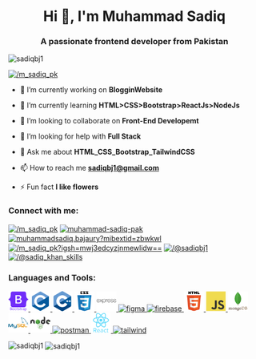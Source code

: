 <h1 align="center">Hi 👋, I'm Muhammad Sadiq</h1>
<h3 align="center">A passionate frontend developer from Pakistan</h3>

<p align="left"> <img src="https://komarev.com/ghpvc/?username=sadiqbj1&label=Profile%20views&color=0e75b6&style=flat" alt="sadiqbj1" /> </p>

<p align="left"> <a href="https://twitter.com//m_sadiq_pk" target="blank"><img src="https://img.shields.io/twitter/follow//m_sadiq_pk?logo=twitter&style=for-the-badge" alt="/m_sadiq_pk" /></a> </p>

- 🔭 I’m currently working on **BlogginWebsite**

- 🌱 I’m currently learning **HTML>CSS>Bootstrap>ReactJs>NodeJs**

- 👯 I’m looking to collaborate on **Front-End Developemt**

- 🤝 I’m looking for help with **Full Stack**

- 💬 Ask me about **HTML_CSS_Bootstrap_TailwindCSS**

- 📫 How to reach me **sadiqbj1@gmail.com**

- ⚡ Fun fact **I like flowers**

<h3 align="left">Connect with me:</h3>
<p align="left">
<a href="https://twitter.com//m_sadiq_pk" target="blank"><img align="center" src="https://raw.githubusercontent.com/rahuldkjain/github-profile-readme-generator/master/src/images/icons/Social/twitter.svg" alt="/m_sadiq_pk" height="30" width="40" /></a>
<a href="https://linkedin.com/in/asma-sadiq-pak" target="blank"><img align="center" src="https://raw.githubusercontent.com/rahuldkjain/github-profile-readme-generator/master/src/images/icons/Social/linked-in-alt.svg" alt="muhammad-sadiq-pak" height="30" width="40" /></a>
<a href="https://fb.com/muhammadsadiq.bajaury?mibextid=zbwkwl" target="blank"><img align="center" src="https://raw.githubusercontent.com/rahuldkjain/github-profile-readme-generator/master/src/images/icons/Social/facebook.svg" alt="muhammadsadiq.bajaury?mibextid=zbwkwl" height="30" width="40" /></a>
<a href="https://instagram.com//m_sadiq_pk?igsh=mwj3edcyzjnmewlidw==" target="blank"><img align="center" src="https://raw.githubusercontent.com/rahuldkjain/github-profile-readme-generator/master/src/images/icons/Social/instagram.svg" alt="/m_sadiq_pk?igsh=mwj3edcyzjnmewlidw==" height="30" width="40" /></a>
<a href="https://medium.com//@sadiqbj1" target="blank"><img align="center" src="https://raw.githubusercontent.com/rahuldkjain/github-profile-readme-generator/master/src/images/icons/Social/medium.svg" alt="/@sadiqbj1" height="30" width="40" /></a>
<a href="https://www.youtube.com/c//@sadiq_khan_skills" target="blank"><img align="center" src="https://raw.githubusercontent.com/rahuldkjain/github-profile-readme-generator/master/src/images/icons/Social/youtube.svg" alt="/@sadiq_khan_skills" height="30" width="40" /></a>
</p>

<h3 align="left">Languages and Tools:</h3>
<p align="left"> <a href="https://getbootstrap.com" target="_blank" rel="noreferrer"> <img src="https://raw.githubusercontent.com/devicons/devicon/master/icons/bootstrap/bootstrap-plain-wordmark.svg" alt="bootstrap" width="40" height="40"/> </a> <a href="https://www.cprogramming.com/" target="_blank" rel="noreferrer"> <img src="https://raw.githubusercontent.com/devicons/devicon/master/icons/c/c-original.svg" alt="c" width="40" height="40"/> </a> <a href="https://www.w3schools.com/cpp/" target="_blank" rel="noreferrer"> <img src="https://raw.githubusercontent.com/devicons/devicon/master/icons/cplusplus/cplusplus-original.svg" alt="cplusplus" width="40" height="40"/> </a> <a href="https://www.w3schools.com/css/" target="_blank" rel="noreferrer"> <img src="https://raw.githubusercontent.com/devicons/devicon/master/icons/css3/css3-original-wordmark.svg" alt="css3" width="40" height="40"/> </a> <a href="https://expressjs.com" target="_blank" rel="noreferrer"> <img src="https://raw.githubusercontent.com/devicons/devicon/master/icons/express/express-original-wordmark.svg" alt="express" width="40" height="40"/> </a> <a href="https://www.figma.com/" target="_blank" rel="noreferrer"> <img src="https://www.vectorlogo.zone/logos/figma/figma-icon.svg" alt="figma" width="40" height="40"/> </a> <a href="https://firebase.google.com/" target="_blank" rel="noreferrer"> <img src="https://www.vectorlogo.zone/logos/firebase/firebase-icon.svg" alt="firebase" width="40" height="40"/> </a> <a href="https://www.w3.org/html/" target="_blank" rel="noreferrer"> <img src="https://raw.githubusercontent.com/devicons/devicon/master/icons/html5/html5-original-wordmark.svg" alt="html5" width="40" height="40"/> </a> <a href="https://developer.mozilla.org/en-US/docs/Web/JavaScript" target="_blank" rel="noreferrer"> <img src="https://raw.githubusercontent.com/devicons/devicon/master/icons/javascript/javascript-original.svg" alt="javascript" width="40" height="40"/> </a> <a href="https://www.mongodb.com/" target="_blank" rel="noreferrer"> <img src="https://raw.githubusercontent.com/devicons/devicon/master/icons/mongodb/mongodb-original-wordmark.svg" alt="mongodb" width="40" height="40"/> </a> <a href="https://www.mysql.com/" target="_blank" rel="noreferrer"> <img src="https://raw.githubusercontent.com/devicons/devicon/master/icons/mysql/mysql-original-wordmark.svg" alt="mysql" width="40" height="40"/> </a> <a href="https://nodejs.org" target="_blank" rel="noreferrer"> <img src="https://raw.githubusercontent.com/devicons/devicon/master/icons/nodejs/nodejs-original-wordmark.svg" alt="nodejs" width="40" height="40"/> </a> <a href="https://postman.com" target="_blank" rel="noreferrer"> <img src="https://www.vectorlogo.zone/logos/getpostman/getpostman-icon.svg" alt="postman" width="40" height="40"/> </a> <a href="https://reactjs.org/" target="_blank" rel="noreferrer"> <img src="https://raw.githubusercontent.com/devicons/devicon/master/icons/react/react-original-wordmark.svg" alt="react" width="40" height="40"/> </a> <a href="https://tailwindcss.com/" target="_blank" rel="noreferrer"> <img src="https://www.vectorlogo.zone/logos/tailwindcss/tailwindcss-icon.svg" alt="tailwind" width="40" height="40"/> </a> </p>

<p><img align="left" src="https://github-readme-stats.vercel.app/api/top-langs?username=sadiqbj1&show_icons=true&locale=en&layout=compact" alt="sadiqbj1" /></p>

<p>&nbsp;<img align="center" src="https://github-readme-stats.vercel.app/api?username=sadiqbj1&show_icons=true&locale=en" alt="sadiqbj1" /></p>

